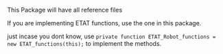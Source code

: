 This Package will have all reference files

If you are implementing ETAT functions, use the one in this package.

just incase you dont know, use `private function ETAT_Robot_functions = new ETAT_functions(this);` to implement the methods.